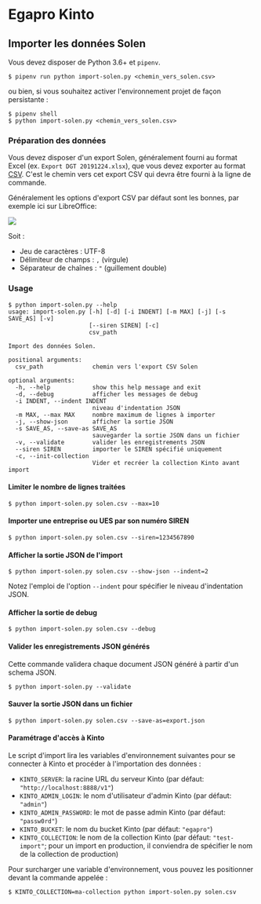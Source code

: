 Egapro Kinto
============

## Importer les données Solen

Vous devez disposer de Python 3.6+ et `pipenv`.

```
$ pipenv run python import-solen.py <chemin_vers_solen.csv>
```

ou bien, si vous souhaitez activer l'environnement projet de façon persistante :

```
$ pipenv shell
$ python import-solen.py <chemin_vers_solen.csv>
```

### Préparation des données

Vous devez disposer d'un export Solen, généralement fourni au format Excel (ex. `Export DGT 20191224.xlsx`), que vous devez exporter au format [CSV]. C'est le chemin vers cet export CSV qui devra être fourni à la ligne de commande.

Généralement les options d'export CSV par défaut sont les bonnes, par exemple ici sur LibreOffice:

![](https://i.imgur.com/Ar2n1rJ.png)

Soit :

- Jeu de caractères : UTF-8
- Délimiteur de champs : `,` (virgule)
- Séparateur de chaînes : `"` (guillement double)

### Usage

```
$ python import-solen.py --help                           
usage: import-solen.py [-h] [-d] [-i INDENT] [-m MAX] [-j] [-s SAVE_AS] [-v]
                       [--siren SIREN] [-c]
                       csv_path

Import des données Solen.

positional arguments:
  csv_path              chemin vers l'export CSV Solen

optional arguments:
  -h, --help            show this help message and exit
  -d, --debug           afficher les messages de debug
  -i INDENT, --indent INDENT
                        niveau d'indentation JSON
  -m MAX, --max MAX     nombre maximum de lignes à importer
  -j, --show-json       afficher la sortie JSON
  -s SAVE_AS, --save-as SAVE_AS
                        sauvegarder la sortie JSON dans un fichier
  -v, --validate        valider les enregistrements JSON
  --siren SIREN         importer le SIREN spécifié uniquement
  -c, --init-collection
                        Vider et recréer la collection Kinto avant import
```

#### Limiter le nombre de lignes traitées

```
$ python import-solen.py solen.csv --max=10
```

#### Importer une entreprise ou UES par son numéro SIREN

```
$ python import-solen.py solen.csv --siren=1234567890
```

#### Afficher la sortie JSON de l'import

```
$ python import-solen.py solen.csv --show-json --indent=2
```

Notez l'emploi de l'option `--indent` pour spécifier le niveau d'indentation JSON.

#### Afficher la sortie de debug

```
$ python import-solen.py solen.csv --debug
```

#### Valider les enregistrements JSON générés

Cette commande validera chaque document JSON généré à partir d'un schema JSON.

```
$ python import-solen.py --validate
```

#### Sauver la sortie JSON dans un fichier


```
$ python import-solen.py solen.csv --save-as=export.json
```

[CSV]: https://fr.wikipedia.org/wiki/Comma-separated_values

#### Paramétrage d'accès à Kinto

Le script d'import lira les variables d'environnement suivantes pour se connecter à Kinto et procéder à l'importation des données :

- `KINTO_SERVER`: la racine URL du serveur Kinto (par défaut: `"http://localhost:8888/v1"`)
- `KINTO_ADMIN_LOGIN`: le nom d'utilisateur d'admin Kinto (par défaut: `"admin"`)
- `KINTO_ADMIN_PASSWORD`: le mot de passe admin Kinto (par défaut: `"passw0rd"`)
- `KINTO_BUCKET`: le nom du bucket Kinto (par défaut: `"egapro"`)
- `KINTO_COLLECTION`: le nom de la collection Kinto (par défaut: `"test-import"`; pour un import en production, il conviendra de spécifier le nom de la collection de production)

Pour surcharger une variable d'environnement, vous pouvez les positionner devant la commande appelée :

```
$ KINTO_COLLECTION=ma-collection python import-solen.py solen.csv
```
